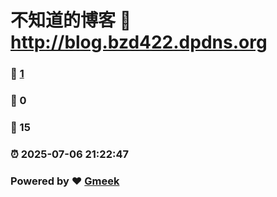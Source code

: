 # 不知道的博客 :link: http://blog.bzd422.dpdns.org 
### :page_facing_up: [1](http://blog.bzd422.dpdns.org/tag.html) 
### :speech_balloon: 0 
### :hibiscus: 15 
### :alarm_clock: 2025-07-06 21:22:47 
### Powered by :heart: [Gmeek](https://github.com/Meekdai/Gmeek)
